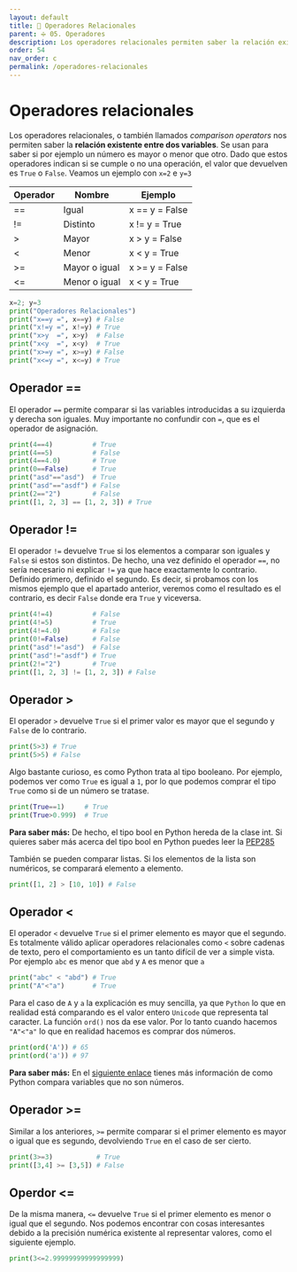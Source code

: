 ```yaml
---
layout: default
title: 📗 Operadores Relacionales
parent: ➗ 05. Operadores
description: Los operadores relacionales permiten saber la relación existente entre dos variables, devolviendo True o False en función de si la relación indicada se cumple o no.
order: 54
nav_order: c
permalink: /operadores-relacionales
---
```


# Operadores relacionales
Los operadores relacionales, o también llamados *comparison operators* nos permiten saber la **relación existente entre dos variables**. Se usan para saber si por ejemplo un número es mayor o menor que otro. Dado que estos operadores indican si se cumple o no una operación, el valor que devuelven es `True` o `False`. Veamos un ejemplo con `x=2` e `y=3`

<table class="table table-sm">
<thead>
<tr>
<th scope="col">Operador</th>
<th scope="col">Nombre</th>
<th scope="col">Ejemplo</th>
</tr>
</thead>
<tbody>
<tr>
<td>==</td>
<td>Igual</td>
<td>x == y = False</td>
</tr>
<tr>
<td>!=</td>
<td>Distinto</td>
<td>x != y = True</td>
</tr>
<tr>
<td>></td>
<td>Mayor</td>
<td>x > y = False</td>
</tr>
<tr>
<td>&lt</td>
<td>Menor</td>
<td>x &lt y = True</td>
</tr>
<tr>
<td>>=</td>
<td>Mayor o igual</td>
<td>x >= y = False</td>
</tr>
<tr>
<td>&lt=</td>
<td>Menor o igual</td>
<td>x &lt y = True</td>
</tr>
</tbody>
</table>


```python
x=2; y=3
print("Operadores Relacionales")
print("x==y =", x==y) # False
print("x!=y =", x!=y) # True
print("x>y  =", x>y)  # False
print("x<y  =", x<y)  # True
print("x>=y =", x>=y) # False
print("x<=y =", x<=y) # True
```


## Operador ==

El operador `==` permite comparar si las variables introducidas a su izquierda y derecha son iguales. Muy importante no confundir con `=`, que es el operador de asignación.


```python
print(4==4)          # True
print(4==5)          # False
print(4==4.0)        # True
print(0==False)      # True
print("asd"=="asd")  # True
print("asd"=="asdf") # False
print(2=="2")        # False
print([1, 2, 3] == [1, 2, 3]) # True
```



## Operador !=
El operador `!=` devuelve `True` si los elementos a comparar son iguales y `False` si estos son distintos. De hecho, una vez definido el operador `==`, no sería necesario ni explicar `!=` ya que hace exactamente lo contrario. Definido primero, definido el segundo. Es decir, si probamos con los mismos ejemplo que el apartado anterior, veremos como el resultado es el contrario, es decir `False` donde era `True` y viceversa.


```python
print(4!=4)          # False
print(4!=5)          # True
print(4!=4.0)        # False
print(0!=False)      # False
print("asd"!="asd")  # False
print("asd"!="asdf") # True
print(2!="2")        # True
print([1, 2, 3] != [1, 2, 3]) # False
```



## Operador >
El operador `>` devuelve `True` si el primer valor es mayor que el segundo y `False` de lo contrario.


```python
print(5>3) # True
print(5>5) # False
```



Algo bastante curioso, es como Python trata al tipo booleano. Por ejemplo, podemos ver como `True` es igual a `1`, por lo que podemos comprar el tipo `True` como si de un número se tratase.


```python
print(True==1)     # True
print(True>0.999)  # True
```



<p class="alert alert-info">
<b>Para saber más:</b> De hecho, el tipo bool en Python hereda de la clase int. Si quieres saber más acerca del tipo bool en Python puedes leer la <a href="https://www.python.org/dev/peps/pep-0285/"> PEP285</a>
</p>

También se pueden comparar listas. Si los elementos de la lista son numéricos, se comparará elemento a elemento.


```python
print([1, 2] > [10, 10]) # False
```



## Operador <
El operador `<` devuelve `True` si el primer elemento es mayor que el segundo. Es totalmente válido aplicar operadores relacionales como `<` sobre cadenas de texto, pero el comportamiento es un tanto difícil de ver a simple vista. Por ejemplo `abc` es menor que `abd` y `A` es menor que `a`


```python
print("abc" < "abd") # True
print("A"<"a")       # True
```



Para el caso de `A` y `a` la explicación es muy sencilla, ya que `Python` lo que en realidad está comparando es el valor entero `Unicode` que representa tal caracter. La función `ord()` nos da ese valor. Por lo tanto cuando hacemos `"A"<"a"` lo que en realidad hacemos es comprar dos números.


```python
print(ord('A')) # 65
print(ord('a')) # 97
```



<p class="alert alert-info">
<b>Para saber más:</b> En el <a href="http://docs.python.org/tutorial/datastructures.html#comparing-sequences-and-other-types"> siguiente enlace</a>  tienes más información de como Python compara variables que no son números.
</p>


## Operador >=

Similar a los anteriores, `>=` permite comparar si el primer elemento es mayor o igual que es segundo, devolviendo `True` en el caso de ser cierto.


```python
print(3>=3)           # True
print([3,4] >= [3,5]) # False
```



## Operdor <=

De la misma manera, `<=` devuelve `True` si el primer elemento es menor o igual que el segundo. Nos podemos encontrar con cosas interesantes debido a la precisión numérica existente al representar valores, como el siguiente ejemplo.


```python
print(3<=2.99999999999999999)
```
